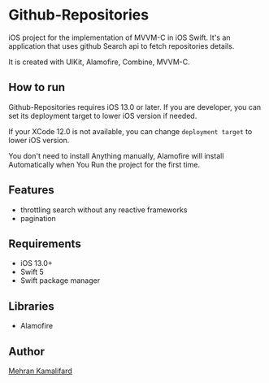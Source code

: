 # Github-Repositories
iOS project for the implementation of MVVM-C in iOS Swift. It's an application that uses github Search api to fetch repositories details.

It is created with UIKit, Alamofire, Combine, MVVM-C.

## How to run

Github-Repositories requires iOS 13.0 or later. If you are developer, you can set its deployment target to lower iOS version if needed.

If your XCode 12.0 is not available, you can change `deployment target` to lower iOS version.

You don't need to install Anything manually, Alamofire will install  Automatically when You Run the project for the first time. 

## Features

- throttling search without any reactive frameworks
- pagination

## Requirements 

- iOS 13.0+
- Swift 5
- Swift package manager

## Libraries

- Alamofire

## Author

[Mehran Kamalifard](https://github.com/MasayaHayashi724)
